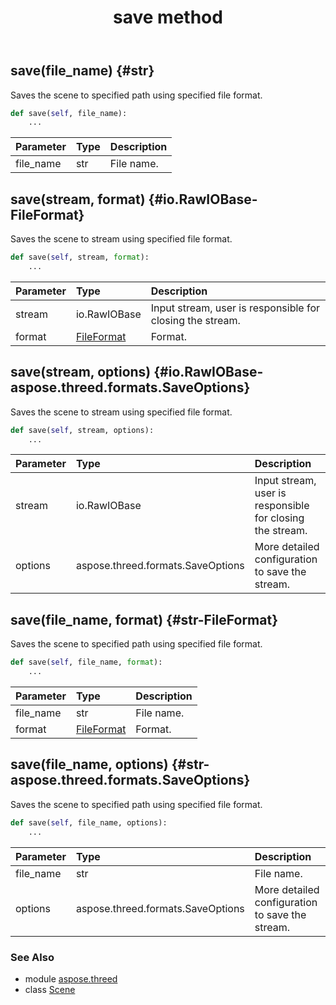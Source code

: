 ﻿---
title: save method
second_title: Aspose.3D for Python via .NET API References
description: 
type: docs
weight: 110
url: /python-net/aspose.threed/scene/save/
is_root: false
---

## save(file_name) {#str}

Saves the scene to specified path using specified file format.



```python
def save(self, file_name):
    ...
```


| Parameter | Type | Description |
| :- | :- | :- |
| file_name | str | File name. |


## save(stream, format) {#io.RawIOBase-FileFormat}

Saves the scene to stream using specified file format.



```python
def save(self, stream, format):
    ...
```


| Parameter | Type | Description |
| :- | :- | :- |
| stream | io.RawIOBase | Input stream, user is responsible for closing the stream. |
| format | [FileFormat](/3d/python-net/aspose.threed/fileformat) | Format. |


## save(stream, options) {#io.RawIOBase-aspose.threed.formats.SaveOptions}

Saves the scene to stream using specified file format.



```python
def save(self, stream, options):
    ...
```


| Parameter | Type | Description |
| :- | :- | :- |
| stream | io.RawIOBase | Input stream, user is responsible for closing the stream. |
| options | aspose.threed.formats.SaveOptions | More detailed configuration to save the stream. |


## save(file_name, format) {#str-FileFormat}

Saves the scene to specified path using specified file format.



```python
def save(self, file_name, format):
    ...
```


| Parameter | Type | Description |
| :- | :- | :- |
| file_name | str | File name. |
| format | [FileFormat](/3d/python-net/aspose.threed/fileformat) | Format. |


## save(file_name, options) {#str-aspose.threed.formats.SaveOptions}

Saves the scene to specified path using specified file format.



```python
def save(self, file_name, options):
    ...
```


| Parameter | Type | Description |
| :- | :- | :- |
| file_name | str | File name. |
| options | aspose.threed.formats.SaveOptions | More detailed configuration to save the stream. |



### See Also
* module [aspose.threed](../../)
* class [Scene](/3d/python-net/aspose.threed/scene)
